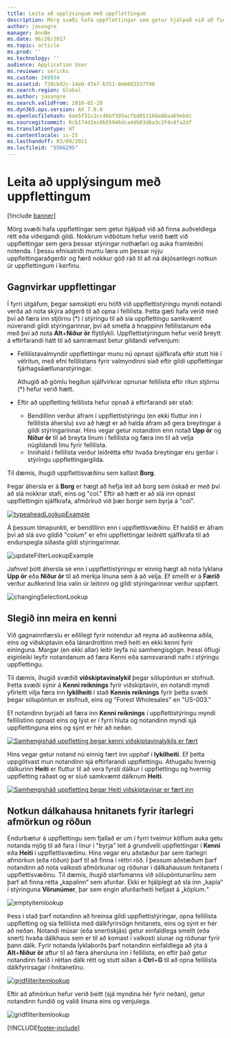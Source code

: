 ```yaml
---
title: Leita að upplýsingum með uppflettingum
description: Mörg svæði hafa uppflettingar sem getur hjálpað við að finna auðveldlega rétt eða viðeigandi gildi. Nokkrum viðbótum hefur verið bætt við uppflettingar sem gera þessar stýringar nothæfari og auka framleiðni notenda. Í þessu efnisatriði muntu læra um þessar nýju uppflettingaraðgerðir og færð nokkur góð ráð til að ná ákjósanlegri notkun úr uppflettingum í kerfinu.
author: jasongre
manager: AnnBe
ms.date: 06/20/2017
ms.topic: article
ms.prod: ''
ms.technology: ''
audience: Application User
ms.reviewer: sericks
ms.custom: 269934
ms.assetid: f20cbd2c-14e0-47e7-b351-8e60d3537f96
ms.search.region: Global
ms.author: jasongre
ms.search.validFrom: 2016-02-28
ms.dyn365.ops.version: AX 7.0.0
ms.openlocfilehash: 6ae5f31c2cc46bf395acfbd053168e88aa69ebdc
ms.sourcegitcommit: 6cb174d1ec8b55946dca4db03d6a3c3f4c6fa2df
ms.translationtype: HT
ms.contentlocale: is-IS
ms.lasthandoff: 03/09/2021
ms.locfileid: "5566295"
---
```

# <a name="find-information-by-using-lookups"></a>Leita að upplýsingum með uppflettingum

[!include [banner](../includes/banner.md)]

Mörg svæði hafa uppflettingar sem getur hjálpað við að finna auðveldlega rétt eða viðeigandi gildi. Nokkrum viðbótum hefur verið bætt við uppflettingar sem gera þessar stýringar nothæfari og auka framleiðni notenda. Í þessu efnisatriði muntu læra um þessar nýju uppflettingaraðgerðir og færð nokkur góð ráð til að ná ákjósanlegri notkun úr uppflettingum í kerfinu.

## <a name="responsive-lookups"></a>Gagnvirkar uppflettingar

Í fyrri útgáfum, þegar samskipti eru höfð við uppflettistýringu myndi notandi verða að nota skýra aðgerð til að opna í fellilista. Þetta gæti hafa verið með því að færa inn stjörnu (\*) í stýringu til að sía uppflettingu samkvæmt núverandi gildi stýringarinnar, því að smella á hnappinn fellilistanum eða með því að nota **Alt**+**Niður ör** flýtilykli. Uppflettistýringum hefur verið breytt á eftirfarandi hátt til að samræmast betur gildandi vefvenjum:

- Fellilistavalmyndir uppflettingar munu nú opnast sjálfkrafa eftir stutt hlé í vélritun, með efni fellilistans fyrir valmyndinni síað eftir gildi uppflettingar fjárhagsáætlunarstýringar.

    Athugið að gömlu hegðun sjálfvirkrar opnunar fellilista eftir ritun stjörnu (\*) hefur verið hætt.

- Eftir að uppfletting fellilista hefur opnað á eftirfarandi sér stað:

    - Bendillinn verður áfram í uppflettistýringu (en ekki fluttur inn í fellilista áherslu) svo að hægt er að halda áfram að gera breytingar á gildi stýringarinnar. Hins vegar getur notandinn enn notað **Upp ör** og **Niður ör** til að breyta línum í fellilista og færa inn til að velja núgildandi línu fyrir fellilista.
    - Innihald í fellilista verður leiðrétta eftir hvaða breytingar eru gerðar í stýringu uppflettingargilda.

Til dæmis, íhugið uppflettisvæðinu sem kallast **Borg**.

Þegar áhersla er á **Borg** er hægt að hefja leit að borg sem óskað er með því að slá nokkrar stafi, eins og "col." Eftir að hætt er að slá inn opnast uppflettingin sjálfkrafa, afmörkuð við þær borgir sem byrja á "col".

[![typeaheadLookupExample](./media/typeaheadlookupexample.png)](./media/typeaheadlookupexample.png)

Á þessum tímapunkti, er bendillinn enn í uppflettisvæðinu. Ef haldið er áfram því að slá svo gildið "colum" er efni uppflettingar leiðrétt sjálfkrafa til að endurspegla síðasta gildi stýringarinnar.

![updateFilterLookupExample](./media/updatefilterlookupexample.png)

Jafnvel þótt áhersla sé enn í uppflettistýringu er einnig hægt að nota lyklana **Upp ör** eða **Niður ör** til að merkja línuna sem á að velja. Ef smellt er á **Færið** verður auðkennd lína valin úr leitinni og gildi stýringarinnar verður uppfært.

![changingSelectionLookup](./media/changingselectionlookup.png)

## <a name="typing-in-more-than-ids"></a>Slegið inn meira en kenni

Við gagnainnfærslu er eðlilegt fyrir notendur að reyna að auðkenna aðila, eins og viðskiptavin eða lánardrottinn með heiti en ekki kenni fyrir eininguna. Margar (en ekki allar) leitir leyfa nú samhengisgögn. Þessi öflugi eiginleiki leyfir notandanum að færa Kenni eða samsvarandi nafn í stýringu uppflettingu.

Til dæmis, íhugið svæðið **viðskiptavinalykil** þegar sölupöntun er stofnuð. Þetta svæði sýnir á **Kenni reiknings** fyrir viðskiptavin, en notandi myndi yfirleitt vilja færa inn **lykilheiti** í stað **Kennis reiknings** fyrir þetta svæði þegar sölupöntun er stofnuð, eins og "Forest Wholesales" en "US-003."

Ef notandinn byrjaði að færa inn **Kenni reiknings** í uppflettistýringu myndi fellilistinn opnast eins og lýst er í fyrri hluta og notandinn myndi sjá uppflettinguna eins og sýnt er hér að neðan.

[![Samhengisháð uppfletting þegar kenni viðskiptavinalykils er fært](./media/howtocontextuallookups-1.png)](./media/howtocontextuallookups-1.png)

Hins vegar getur notand nú einnig fært inn upphaf í **lykilheiti**. Ef þetta uppgötvast mun notandinn sjá eftirfarandi uppflettingu. Athugaðu hvernig dálkurinn **Heiti** er fluttur til að vera fyrsti dálkur í uppflettingu og hvernig uppfletting raðast og er síuð samkvæmt dálknum **Heiti**.

[![Samhengisháð uppfletting þegar Heiti viðskiptavinar er fært inn](./media/howtocontextuallookups-2.png)](./media/howtocontextuallookups-2.png)

## <a name="using-grid-column-headers-for-more-advanced-filtering-and-sorting"></a>Notkun dálkahausa hnitanets fyrir ítarlegri afmörkun og röðun

Endurbætur á uppflettingu sem fjallað er um í fyrri tveimur köflum auka getu notanda mjög til að fara í línur í "byrja" leit á grundvelli uppflettingar í **Kenni** eða **Heiti** í uppflettisvæðinu. Hins vegar eru aðstæður þar sem ítarlegri afmörkun (eða röðun) þarf til að finna í réttri röð. Í þessum aðstæðum þarf notandinn að nota valkosti afmörkunar og röðunar í dálkahausum hnitanets í uppflettisvæðinu. Til dæmis, íhugið starfsmanns við sölupöntunarlínu sem þarf að finna rétta „kapalinn“ sem afurðar. Ekki er hjálplegt að slá inn „kapla“ í stýringuna **Vörunúmer**, þar sem engin afurðarheiti hefjast á „köplum.“

![emptyitemlookup](./media/emptyitemlookup.png)

Þess í stað þarf notandinn að hreinsa gildi uppflettistýringar, opna fellilista uppfletting og sía fellilista með dálkfyrirsögn hnitanets, eins og sýnt er hér að neðan. Notandi músar (eða snertiskjás) getur einfaldlega smellt (eða snert) hvaða dálkhaus sem er til að komast í valkosti síunar og röðunar fyrir þann dálk. Fyrir notanda lyklaborðs þarf notandinn einfaldlega að ýta á **Alt**+**Niður** **ör** aftur til að færa áhersluna inn í fellilista, en eftir það getur notandinn farið í réttan dálk rétt og stutt síðan á **Ctrl**+**G** til að opna fellilista dálkfyrirsagar í hnitanetinu.

[![gridfilteritemlookup](./media/gridfilteritemlookup.png)](./media/gridfilteritemlookup.png)

Eftir að afmörkun hefur verið beitt (sjá myndina hér fyrir neðan), getur notandinn fundið og valið línuna eins og venjulega.

![gridfilteritemlookup](./media/filtereditemlookup.png)


[!INCLUDE[footer-include](../../../includes/footer-banner.md)]